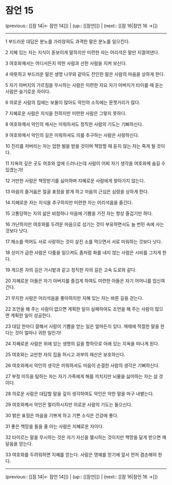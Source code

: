 # 잠언 15

(previous:: [[잠 14|← 잠언 14]]) | (up:: [[잠언]]) | (next:: [[잠 16|잠언 16 →]])

***




1 
부드러운 대답은 분노를 가라앉혀도 과격한 말은 분노를 일으킨다. 



2 
지혜 있는 자는 지식이 돋보이게 말하지만 미련한 자는 어리석은 말만 지껄여댄다. 



3 
여호와께서는 어디서든지 악한 사람과 선한 사람을 지켜 보신다. 



4 
따뜻하고 부드러운 말은 생명 나무와 같아도 잔인한 말은 사람의 마음을 상하게 한다. 



5 
자기 아버지의 가르침을 무시하는 사람은 미련한 자요 자기 아버지가 타이를 때 듣는 사람은 슬기로운 자이다. 



6 
의로운 사람의 집에는 보물이 많아도 악인의 소득에는 문젯거리가 많다. 



7 
지혜로운 사람은 지식을 전하지만 미련한 사람은 그렇지 못하다. 



8 
여호와께서 악인의 제사는 미워하셔도 정직한 사람의 기도는 기뻐하신다. 



9 
여호와께서 악인의 길은 미워하셔도 의를 추구하는 사람은 사랑하신다. 



10 
진리를 저버리는 자는 엄한 벌을 받을 것이며 책망할 때 듣지 않는 자는 죽게 될 것이다. 



11 
지옥의 깊은 곳도 여호와 앞에 드러나는데 사람이 어찌 자기 생각을 여호와께 숨길 수 있겠는가! 



12 
거만한 사람은 책망받기를 싫어하며 지혜로운 사람에게 찾아가지 않는다. 



13 
마음의 즐거움은 얼굴 표정을 밝게 하고 마음의 근심은 심령을 상하게 한다. 



14 
지혜로운 자는 지식을 추구하지만 미련한 자는 어리석음을 즐긴다. 



15 
고통당하는 자의 삶은 비참하나 마음에 기쁨을 가진 자는 항상 즐겁기만 하다. 



16 
가난하지만 여호와를 두려운 마음으로 섬기는 것이 부유하면서도 늘 번민 속에 사는 것보다 낫다. 



17 
채소를 먹어도 서로 사랑하는 것이 살진 소를 먹으면서 서로 미워하는 것보다 낫다. 



18 
성미가 급한 사람은 다툼을 일으켜도 좀처럼 화를 내지 않는 사람은 시비를 그치게 한다. 



19 
게으른 자의 길은 가시밭과 같고 정직한 자의 길은 고속 도로와 같다. 



20 
지혜로운 아들은 자기 아버지를 즐겁게 하여도 미련한 아들은 자기 어머니를 업신여긴다. 



21 
무지한 사람은 어리석음을 좋아하지만 지혜 있는 자는 바른 길을 걷는다. 



22 
조언을 해 주는 사람이 없으면 계획한 일이 실패하여도 조언을 해 주는 사람이 많으면 계획한 일이 성공한다. 



23 
대답 한마디 잘해서 사람이 기쁨을 얻는 일은 얼마든지 있다. 제때에 적절한 말을 한다는 것이 얼마나 귀한 일인가! 



24 
지혜로운 사람은 위에 있는 생명의 길을 향하므로 아래 있는 지옥을 떠나게 된다. 



25 
여호와는 교만한 자의 집을 허시고 과부의 재산은 보호하신다. 



26 
여호와께서 악인의 생각은 미워하셔도 마음이 순결한 사람의 생각은 기뻐하신다. 



27 
부정 이득을 탐하는 자는 자기 가족에게 해를 끼치지만 뇌물을 싫어하는 자는 살 것이다. 



28 
의로운 사람은 대답할 말을 깊이 생각하여도 악인은 악한 말을 마구 내뱉는다. 



29 
여호와께서 악인은 멀리하시지만 의로운 사람의 기도는 들으신다. 



30 
밝은 표정은 마음을 기쁘게 하고 기쁜 소식은 건강에 좋다. 



31 
좋은 책망을 들을 줄 아는 사람은 지혜로운 자이다. 



32 
타이르는 말을 무시하는 것은 자기 자신을 멸시하는 것이지만 책망을 달게 받으면 깨달음을 얻는다. 



33 
여호와를 두려워하면 지혜를 얻는다. 사람은 영예를 얻기에 앞서 먼저 겸손해야 한다.

***

(previous:: [[잠 14|← 잠언 14]]) | (up:: [[잠언]]) | (next:: [[잠 16|잠언 16 →]])
